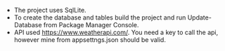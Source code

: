 ﻿- The project uses SqlLite.
- To create the database and tables build the project and run Update-Database from Package Manager Console.
- API used https://www.weatherapi.com/. You need a key to call the api, however mine from appsettngs.json should be valid.